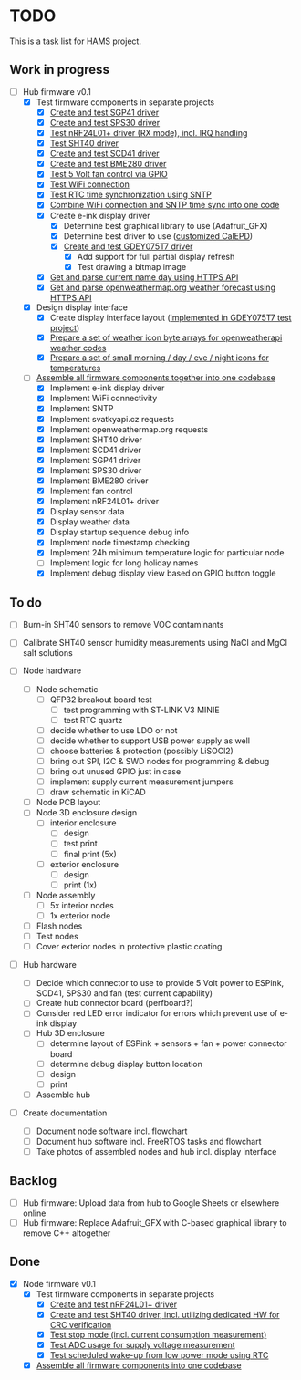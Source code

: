 # TODO

This is a task list for HAMS project.

## Work in progress

- [ ] Hub firmware v0.1
    - [x] Test firmware components in separate projects
        - [x] [Create and test SGP41 driver](https://github.com/JakubFranek/ESP32/tree/master/ESP-ink/I2C_SGP41)
        - [x] [Create and test SPS30 driver](https://github.com/JakubFranek/ESP32/tree/master/ESP-ink/I2C_SPS30)
        - [x] [Test nRF24L01+ driver (RX mode), incl. IRQ handling](https://github.com/JakubFranek/ESP32/tree/master/ESP-ink/nRF24L01p_RX)
        - [x] [Test SHT40 driver](https://github.com/JakubFranek/ESP32/tree/master/ESP-ink/I2C_SHT40)
        - [x] [Create and test SCD41 driver](https://github.com/JakubFranek/ESP32/tree/master/ESP-ink/I2C_SCD41)
        - [x] [Create and test BME280 driver](https://github.com/JakubFranek/ESP32/tree/master/ESP-ink/I2C_BME280)
        - [x] [Test 5 Volt fan control via GPIO](https://github.com/JakubFranek/ESP32/tree/master/ESP-ink/Fan_Switch)
        - [x] [Test WiFi connection](https://github.com/JakubFranek/ESP32/tree/master/Examples/station)
        - [x] [Test RTC time synchronization using SNTP](https://github.com/JakubFranek/ESP32/tree/master/Examples/sntp)
        - [x] [Combine WiFi connection and SNTP time sync into one code](https://github.com/JakubFranek/ESP32/tree/master/ESP-ink/WIFI_SNTP)
        - [x] Create e-ink display driver
            - [x] Determine best graphical library to use (Adafruit_GFX)
            - [x] Determine best driver to use ([customized CalEPD](https://github.com/JakubFranek/ESP32/tree/master/ESP-ink/Epaper_GDEY029T94_CalEPD_Demo))
            - [x] [Create and test GDEY075T7 driver](https://github.com/JakubFranek/ESP32/tree/master/ESP-ink/Epaper_GDEY075T7_CalEPD_Demo)
                - [x] Add support for full partial display refresh
                - [x] Test drawing a bitmap image
        - [x] [Get and parse current name day using HTTPS API](https://github.com/JakubFranek/ESP32/tree/master/ESP-ink/API_svatkyapicz)
        - [x] [Get and parse openweathermap.org weather forecast using HTTPS API](https://github.com/JakubFranek/ESP32/tree/master/ESP-ink/API_openweathermap)
    - [x] Design display interface
        - [x] Create display interface layout ([implemented in GDEY075T7 test project](https://github.com/JakubFranek/ESP32/tree/master/ESP-ink/Epaper_GDEY075T7_CalEPD_Demo))
        - [x] [Prepare a set of weather icon byte arrays for openweatherapi weather codes](https://github.com/JakubFranek/ESP32/blob/master/ESP-ink/Epaper_GDEY075T7_CalEPD_Demo/main/weather_icons.h)
        - [x] [Prepare a set of small morning / day / eve / night icons for temperatures](https://github.com/JakubFranek/ESP32/blob/master/ESP-ink/Epaper_GDEY075T7_CalEPD_Demo/main/time_of_day_icons.h)
    - [ ] [Assemble all firmware components together into one codebase](https://github.com/JakubFranek/Home-Air-Monitoring-System/tree/master/hub/firmware)
        - [x] Implement e-ink display driver
        - [x] Implement WiFi connectivity
        - [x] Implement SNTP
        - [x] Implement svatkyapi.cz requests
        - [x] Implement openweathermap.org requests
        - [x] Implement SHT40 driver
        - [x] Implement SCD41 driver
        - [x] Implement SGP41 driver
        - [x] Implement SPS30 driver
        - [x] Implement BME280 driver
        - [x] Implement fan control
        - [x] Implement nRF24L01+ driver
        - [x] Display sensor data
        - [x] Display weather data
        - [x] Display startup sequence debug info
        - [x] Implement node timestamp checking
        - [x] Implement 24h minimum temperature logic for particular node
        - [ ] Implement logic for long holiday names
        - [x] Implement debug display view based on GPIO button toggle

## To do

- [ ] Burn-in SHT40 sensors to remove VOC contaminants
- [ ] Calibrate SHT40 sensor humidity measurements using NaCl and MgCl salt solutions
  
- [ ] Node hardware
    - [ ] Node schematic
        - [ ] QFP32 breakout board test
            - [ ] test programming with ST-LINK V3 MINIE
            - [ ] test RTC quartz
        - [ ] decide whether to use LDO or not
        - [ ] decide whether to support USB power supply as well
        - [ ] choose batteries & protection (possibly LiSOCl2)
        - [ ] bring out SPI, I2C & SWD nodes for programming & debug
        - [ ] bring out unused GPIO just in case
        - [ ] implement supply current measurement jumpers
        - [ ] draw schematic in KiCAD
    - [ ] Node PCB layout
    - [ ] Node 3D enclosure design
        - [ ] interior enclosure
            - [ ] design
            - [ ] test print
            - [ ] final print (5x)
        - [ ] exterior enclosure
            - [ ] design
            - [ ] print (1x)
    - [ ] Node assembly
        - [ ] 5x interior nodes
        - [ ] 1x exterior node
    - [ ] Flash nodes
    - [ ] Test nodes
    - [ ] Cover exterior nodes in protective plastic coating

- [ ] Hub hardware
    - [ ] Decide which connector to use to provide 5 Volt power to ESPink, SCD41, SPS30 and fan (test current capability)
    - [ ] Create hub connector board (perfboard?)
    - [ ] Consider red LED error indicator for errors which prevent use of e-ink display
    - [ ] Hub 3D enclosure
        - [ ] determine layout of ESPink + sensors + fan + power connector board
        - [ ] determine debug display button location
        - [ ] design
        - [ ] print
    - [ ] Assemble hub
  
- [ ] Create documentation
    - [ ] Document node software incl. flowchart
    - [ ] Document hub software incl. FreeRTOS tasks and flowchart
    - [ ] Take photos of assembled nodes and hub incl. display interface

## Backlog

- [ ] Hub firmware: Upload data from hub to Google Sheets or elsewhere online
- [ ] Hub firmware: Replace Adafruit_GFX with C-based graphical library to remove C++ altogether

## Done

- [x] Node firmware v0.1
    - [x] Test firmware components in separate projects
        - [x] [Create and test nRF24L01+ driver](https://github.com/JakubFranek/STM32/tree/master/NUCLEO-L031K6/nRF24L01p_TX_RX_L031K6_LL)
        - [x] [Create and test SHT40 driver, incl. utilizing dedicated HW for CRC verification](https://github.com/JakubFranek/STM32/tree/master/NUCLEO-L031K6/SHT40_L031K6_LL) 
        - [x] [Test stop mode (incl. current consumption measurement)](https://github.com/JakubFranek/STM32/tree/master/NUCLEO-L031K6/Stop_mode_L031K6_LL)
        - [x] [Test ADC usage for supply voltage measurement](https://github.com/JakubFranek/STM32/tree/master/NUCLEO-L031K6/ADC_LL_L031K6)
        - [x] [Test scheduled wake-up from low power mode using RTC](https://github.com/JakubFranek/STM32/tree/master/NUCLEO-L031K6/RTC_wakeup_L031K6_LL)
    - [x] [Assemble all firmware components into one codebase](https://github.com/JakubFranek/Home-Air-Monitoring-System/tree/master/node/firmware/STM32L031K6)
